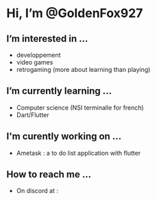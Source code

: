 # Hi, I’m @GoldenFox927
## I’m interested in ...
- developpement
- video games
- retrogaming (more about learning than playing)
## I’m currently learning ...
- Computer science (NSI terminalle for french)
- Dart/Flutter
## I'm curently working on ...
- Ametask : a to do list application with flutter
## How to reach me ...
- On discord at :

<!---
GoldenFox927/GoldenFox927 is a ✨ special ✨ repository because its `README.md` (this file) appears on your GitHub profile.
You can click the Preview link to take a look at your changes.
--->
